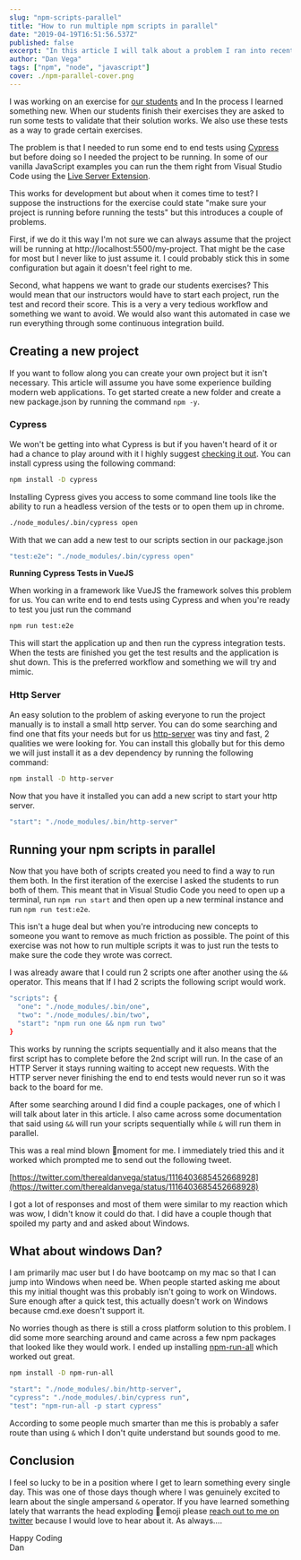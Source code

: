 ```yaml
---
slug: "npm-scripts-parallel"
title: "How to run multiple npm scripts in parallel"
date: "2019-04-19T16:51:56.537Z"
published: false
excerpt: "In this article I will talk about a problem I ran into recently and a couple of the solutions I found."
author: "Dan Vega"
tags: ["npm", "node", "javascript"]
cover: ./npm-parallel-cover.png
---
```


I was working on an exercise for [our students](https://www.techelevator.com) and In the process I learned something new. When our students finish their exercises they are asked to run some tests to validate that their solution works. We also use these tests as a way to grade certain exercises.

The problem is that I needed to run some end to end tests using [Cypress](http://www.cypress.io) but before doing so I needed the project to be running. In some of our vanilla JavaScript examples you can run the them right from Visual Studio Code using the [Live Server Extension](https://marketplace.visualstudio.com/items?itemName=ritwickdey.LiveServer).

This works for development but about when it comes time to test? I suppose the instructions for the exercise could state "make sure your project is running before running the tests" but this introduces a couple of problems.

First, if we do it this way I'm not sure we can always assume that the project will be running at http://localhost:5500/my-project. That might be the case for most but I never like to just assume it. I could probably stick this in some configuration but again it doesn't feel right to me.

Second, what happens we want to grade our students exercises? This would mean that our instructors would have to start each project, run the test and record their score. This is a very a very tedious workflow and something we want to avoid. We would also want this automated in case we run everything through some continuous integration build.

## Creating a new project

If you want to follow along you can create your own project but it isn't necessary. This article will assume you have some experience building modern web applications. To get started create a new folder and create a new package.json by running the command `npm -y`.

### Cypress

We won't be getting into what Cypress is but if you haven't heard of it or had a chance to play around with it I highly suggest [checking it out](https://www.cypress.io/). You can install cypress using the following command:

```bash
npm install -D cypress
```

Installing Cypress gives you access to some command line tools like the ability to run a headless version of the tests or to open them up in chrome.

```bash
./node_modules/.bin/cypress open
```

With that we can add a new test to our scripts section in our package.json

```bash
"test:e2e": "./node_modules/.bin/cypress open"
```

**Running Cypress Tests in VueJS**

When working in a framework like VueJS the framework solves this problem for us. You can write end to end tests using Cypress and when you're ready to test you just run the command

```bash
npm run test:e2e
```

This will start the application up and then run the cypress integration tests. When the tests are finished you get the test results and the application is shut down. This is the preferred workflow and something we will try and mimic.

### Http Server

An easy solution to the problem of asking everyone to run the project manually is to install a small http server. You can do some searching and find one that fits your needs but for us [http-server](https://www.npmjs.com/package/http-server) was tiny and fast, 2 qualities we were looking for. You can install this globally but for this demo we will just install it as a dev dependency by running the following command:

```bash
npm install -D http-server
```

Now that you have it installed you can add a new script to start your http server.

```bash
"start": "./node_modules/.bin/http-server"
```

## Running your npm scripts in parallel

Now that you have both of scripts created you need to find a way to run them both. In the first iteration of the exercise I asked the students to run both of them. This meant that in Visual Studio Code you need to open up a terminal, run `npm run start` and then open up a new terminal instance and run `npm run test:e2e`.

This isn't a huge deal but when you're introducing new concepts to someone you want to remove as much friction as possible. The point of this exercise was not how to run multiple scripts it was to just run the tests to make sure the code they wrote was correct.

I was already aware that I could run 2 scripts one after another using the `&&` operator. This means that If I had 2 scripts the following script would work.

```bash
"scripts": {
  "one": "./node_modules/.bin/one",
  "two": "./node_modules/.bin/two",
  "start": "npm run one && npm run two"
}
```

This works by running the scripts sequentially and it also means that the first script has to complete before the 2nd script will run. In the case of an HTTP Server it stays running waiting to accept new requests. With the HTTP server never finishing the end to end tests would never run so it was back to the board for me.

After some searching around I did find a couple packages, one of which I will talk about later in this article. I also came across some documentation that said using `&&` will run your scripts sequentially while `&` will run them in parallel.

This was a real mind blown 🤯moment for me. I immediately tried this and it worked which prompted me to send out the following tweet.

[https://twitter.com/therealdanvega/status/1116403685452668928](https://twitter.com/therealdanvega/status/1116403685452668928)

I got a lot of responses and most of them were similar to my reaction which was wow, I didn't know it could do that. I did have a couple though that spoiled my party and and asked about Windows.

## What about windows Dan?

I am primarily mac user but I do have bootcamp on my mac so that I can jump into Windows when need be. When people started asking me about this my initial thought was this probably isn't going to work on Windows. Sure enough after a quick test, this actually doesn't work on Windows because cmd.exe doesn't support it.

No worries though as there is still a cross platform solution to this problem. I did some more searching around and came across a few npm packages that looked like they would work. I ended up installing [npm-run-all](https://www.npmjs.com/package/npm-run-all) which worked out great.

```bash
npm install -D npm-run-all

"start": "./node_modules/.bin/http-server",
"cypress": "./node_modules/.bin/cypress run",
"test": "npm-run-all -p start cypress"
```

According to some people much smarter than me this is probably a safer route than using `&` which I don't quite understand but sounds good to me.

## Conclusion

I feel so lucky to be in a position where I get to learn something every single day. This was one of those days though where I was genuinely excited to learn about the single ampersand `&` operator. If you have learned something lately that warrants the head exploding 🤯emoji please [reach out to me on twitter](https://twitter.com/therealdanvega) because I would love to hear about it. As always....

Happy Coding</br>
Dan
